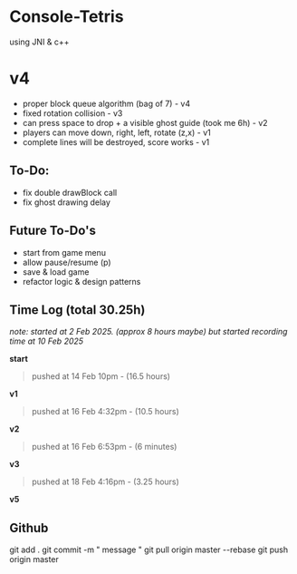 # Console-Tetris
using JNI & c++ 

# v4
- proper block queue algorithm (bag of 7) - v4
- fixed rotation collision - v3
- can press space to drop + a visible ghost guide (took me 6h) - v2
- players can move down, right, left, rotate (z,x) - v1
- complete lines will be destroyed, score works - v1


## To-Do:
- fix double drawBlock call
- fix ghost drawing delay

## Future To-Do's
- start from game menu
- allow pause/resume (p)
- save & load game
- refactor logic & design patterns




## Time Log (total 30.25h)
_note: started at 2 Feb 2025. (approx 8 hours maybe) but started recording time at 10 Feb 2025_

**start**

> pushed at 14 Feb 10pm - (16.5 hours)

**v1**
> pushed at 16 Feb 4:32pm - (10.5 hours)

**v2**
> pushed at 16 Feb 6:53pm - (6 minutes)

**v3**
> pushed at 18 Feb 4:16pm - (3.25 hours)

**v5**



## Github
git add .
git commit -m " message "
git pull origin master --rebase
git push origin master
